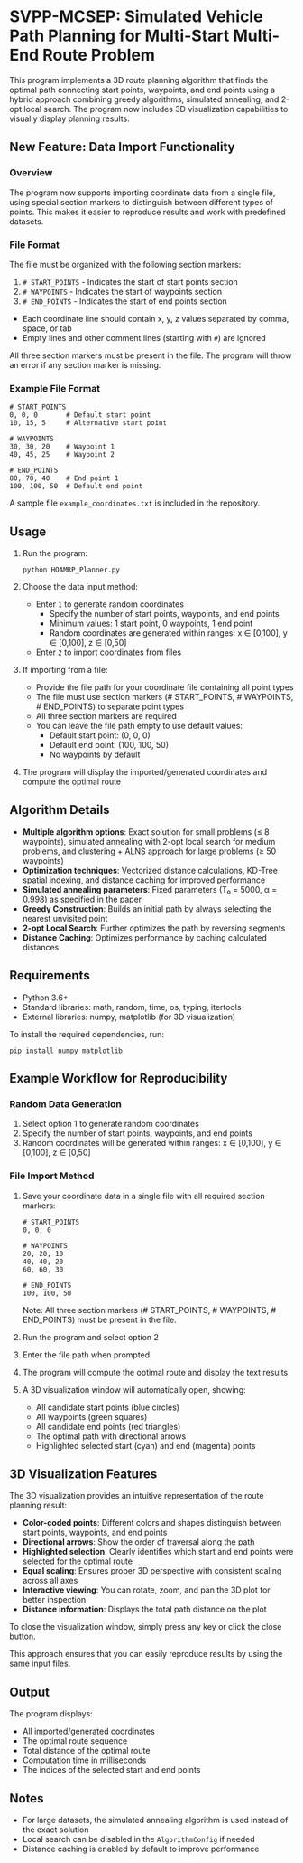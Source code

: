 # SVPP-MCSEP: Simulated Vehicle Path Planning for Multi-Start Multi-End Route Problem

This program implements a 3D route planning algorithm that finds the optimal path connecting start points, waypoints, and end points using a hybrid approach combining greedy algorithms, simulated annealing, and 2-opt local search. The program now includes 3D visualization capabilities to visually display planning results.

## New Feature: Data Import Functionality

### Overview
The program now supports importing coordinate data from a single file, using special section markers to distinguish between different types of points. This makes it easier to reproduce results and work with predefined datasets.

### File Format
The file must be organized with the following section markers:

1. `# START_POINTS` - Indicates the start of start points section
2. `# WAYPOINTS` - Indicates the start of waypoints section  
3. `# END_POINTS` - Indicates the start of end points section

- Each coordinate line should contain x, y, z values separated by comma, space, or tab
- Empty lines and other comment lines (starting with `#`) are ignored

All three section markers must be present in the file. The program will throw an error if any section marker is missing.

### Example File Format
```
# START_POINTS
0, 0, 0       # Default start point
10, 15, 5     # Alternative start point

# WAYPOINTS
30, 30, 20    # Waypoint 1
40, 45, 25    # Waypoint 2

# END_POINTS
80, 70, 40    # End point 1
100, 100, 50  # Default end point
```

A sample file `example_coordinates.txt` is included in the repository.

## Usage

1. Run the program:
   ```
   python HOAMRP_Planner.py
   ```

2. Choose the data input method:
   - Enter `1` to generate random coordinates
     - Specify the number of start points, waypoints, and end points
     - Minimum values: 1 start point, 0 waypoints, 1 end point
     - Random coordinates are generated within ranges: x ∈ [0,100], y ∈ [0,100], z ∈ [0,50]
   - Enter `2` to import coordinates from files

3. If importing from a file:
   - Provide the file path for your coordinate file containing all point types
   - The file must use section markers (# START_POINTS, # WAYPOINTS, # END_POINTS) to separate point types
   - All three section markers are required
   - You can leave the file path empty to use default values:
     - Default start point: (0, 0, 0)
     - Default end point: (100, 100, 50)
     - No waypoints by default

4. The program will display the imported/generated coordinates and compute the optimal route

## Algorithm Details

- **Multiple algorithm options**: Exact solution for small problems (≤ 8 waypoints), simulated annealing with 2-opt local search for medium problems, and clustering + ALNS approach for large problems (≥ 50 waypoints)
- **Optimization techniques**: Vectorized distance calculations, KD-Tree spatial indexing, and distance caching for improved performance
- **Simulated annealing parameters**: Fixed parameters (T₀ = 5000, α = 0.998) as specified in the paper
- **Greedy Construction**: Builds an initial path by always selecting the nearest unvisited point
- **2-opt Local Search**: Further optimizes the path by reversing segments
- **Distance Caching**: Optimizes performance by caching calculated distances

## Requirements

- Python 3.6+
- Standard libraries: math, random, time, os, typing, itertools
- External libraries: numpy, matplotlib (for 3D visualization)

To install the required dependencies, run:
```
pip install numpy matplotlib
```

## Example Workflow for Reproducibility

### Random Data Generation
1. Select option 1 to generate random coordinates
2. Specify the number of start points, waypoints, and end points
3. Random coordinates will be generated within ranges: x ∈ [0,100], y ∈ [0,100], z ∈ [0,50]

### File Import Method
1. Save your coordinate data in a single file with all required section markers:
   ```
   # START_POINTS
   0, 0, 0
   
   # WAYPOINTS
   20, 20, 10
   40, 40, 20
   60, 60, 30
   
   # END_POINTS
   100, 100, 50
   ```

   Note: All three section markers (# START_POINTS, # WAYPOINTS, # END_POINTS) must be present in the file.

2. Run the program and select option 2

3. Enter the file path when prompted

4. The program will compute the optimal route and display the text results

5. A 3D visualization window will automatically open, showing:
   - All candidate start points (blue circles)
   - All waypoints (green squares)
   - All candidate end points (red triangles)
   - The optimal path with directional arrows
   - Highlighted selected start (cyan) and end (magenta) points

## 3D Visualization Features

The 3D visualization provides an intuitive representation of the route planning result:

- **Color-coded points**: Different colors and shapes distinguish between start points, waypoints, and end points
- **Directional arrows**: Show the order of traversal along the path
- **Highlighted selection**: Clearly identifies which start and end points were selected for the optimal route
- **Equal scaling**: Ensures proper 3D perspective with consistent scaling across all axes
- **Interactive viewing**: You can rotate, zoom, and pan the 3D plot for better inspection
- **Distance information**: Displays the total path distance on the plot

To close the visualization window, simply press any key or click the close button.

This approach ensures that you can easily reproduce results by using the same input files.

## Output

The program displays:
- All imported/generated coordinates
- The optimal route sequence
- Total distance of the optimal route
- Computation time in milliseconds
- The indices of the selected start and end points

## Notes

- For large datasets, the simulated annealing algorithm is used instead of the exact solution
- Local search can be disabled in the `AlgorithmConfig` if needed
- Distance caching is enabled by default to improve performance
